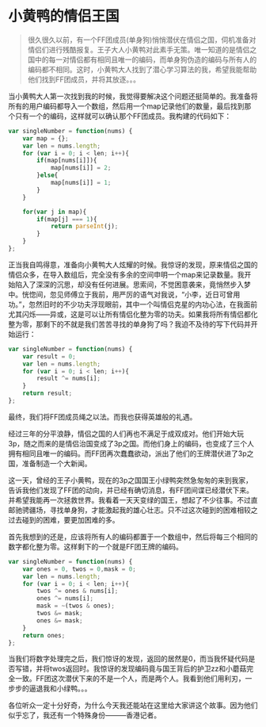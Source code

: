 # 小黄鸭的情侣王国

> 很久很久以前，有一个FF团成员(单身狗)悄悄潜伏在情侣之国，伺机准备对情侣们进行残酷报复。王子大人小黄鸭对此素手无策。唯一知道的是情侣之国中的每一对情侣都有相同且唯一的编码，而单身狗伪造的编码与所有人的编码都不相同。这时，小黄鸭大人找到了潜心学习算法的我，希望我能帮助他们找到FF团成员，并将其放逐。。。

当小黄鸭大人第一次找到我的时候，我觉得要解决这个问题还挺简单的。我准备将所有的用户编码都导入一个数组，然后用一个map记录他们的数量，最后找到那个只有一个的编码，这样就可以确认那个FF团成员。我构建的代码如下：

```js
var singleNumber = function(nums) {
	var map = {};
	var len = nums.length;
	for (var i = 0; i < len; i++){
		if(map[nums[i]]){
			map[nums[i]] = 2;
		}else{
			map[nums[i]] = 1;
		}
	}

	for(var j in map){
		if(map[j] === 1){
			return parseInt(j);
		}
	}
};
```

正当我自鸣得意，准备向小黄鸭大人炫耀的时候。我惊讶的发现，原来情侣之国的情侣众多，在导入数组后，完全没有多余的空间申明一个map来记录数量。我开始陷入了深深的沉思，却没有任何进展。思索间，不觉困意袭来，竟悄然步入梦中。恍惚间，忽见师傅立于我前，用严厉的语气对我说，“小李，近日可曾用功。”，忽然旧时的不少功夫浮现眼前，其中一个叫情侣克星的内功心法，在我面前尤其闪烁——异或，这是可以让所有情侣化整为零的功夫。如果我将所有情侣都化整为零，那剩下的不就是我们苦苦寻找的单身狗了吗？我迫不及待的写下代码并开始运行：

```js
var singleNumber = function(nums) {
	var result = 0;
	var len = nums.length;
	for (var i = 0; i < len; i++){
		result ^= nums[i];
	}
	return result;
};
```

最终，我们将FF团成员绳之以法。而我也获得英雄般的礼遇。

经过三年的分平浪静，情侣之国的人们再也不满足于成双成对。他们开始大玩3p，随之而来的是情侣治国变成了3p之国。而他们身上的编码，也变成了三个人拥有相同且唯一的编码。而FF团再次蠢蠢欲动，派出了他们的王牌潜伏进了3p之国，准备制造一个大新闻。

这一天，曾经的王子小黄鸭，现在的3p之国国王小绿鸭突然急匆匆的来到我家，告诉我他们发现了FF团的动向，并已经有确切消息，有FF团间谍已经潜伏下来。并希望我能再一次拯救世界。我看着一天天变绿的国王，想起了不少往事。不过直邮驰骋疆场，寻找单身狗，才能激起我的雄心壮志。只不过这次碰到的困难相较之过去碰到的困难，要更加困难的多。

首先我想到的还是，应该将所有人的编码都置于一个数组中，然后将每三个相同的数字都化整为零。这样剩下的一个就是FF团王牌的编码。

```js
var singleNumber = function(nums) {
	var ones = 0, twos = 0,mask = 0;
	var len = nums.length;
	for (var i = 0; i < len; i++){
		twos ^= ones & nums[i];
		ones ^= nums[i];
		mask = ~(twos & ones);
		twos &= mask;
		ones &= mask;
	}
	return ones;
};
```

当我们将数字处理完之后，我们惊讶的发现，返回的居然是0，而当我怀疑代码是否写错，并将twos返回时。我惊讶的发现编码竟与国王背后的护卫zz和小蘑菇完全一致。FF团这次潜伏下来的不是一个人，而是两个人。我看到他们用利刃，一步步的逼退我和小绿鸭。。。

各位听众一定十分好奇，为什么今天我还能站在这里给大家讲这个故事。因为他们似乎忘了，我还有一个特殊身份———香港记者。


